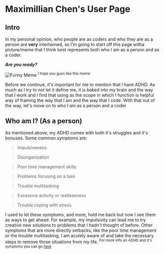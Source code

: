 # Maximillian Chen's User Page

## Intro

In my personal opinion, who people are as coders and who they are as a person are **very** intertwined, so I'm going to start off this page witha picture/meme that I think best represents both who I am as a person and as a coder.

**_Are you ready?_**

![Funny Meme](https://img.ifunny.co/images/4c14d264c128fb7895c5013d4e642b39049a4dfcfaefb9cd6478abf454432010_1.webp)
<sup>I hope you guys like this meme</sup>

Before we continue, it's important for me to mention that I have ADHD. As much as I try to not let it define me, it is baked into my brain and the way that I work and I find that using as the scope in which I function is helpful way of framing the way that I am and the way that I code. With that out of the way, let's move on to who I am as a person and a coder

## Who am I? (As a person)

As mentioned above, my ADHD comes with both it's struggles and it's bonuses. Some common symptoms are:
> Impulsiveness

> Disorganization

> Poor time management skills

> Problems focusing on a task

> Trouble multitasking

> Excessive activity or restlessness

> Trouble coping with stress

I used to let these symptoms, and more, hold me back but now I see them as ways to get ahead. For example, my impulsivity can lead me to try creative new solutions to problems that I hadn't thought of before. Other symptoms that are more directly setbacks, like the poor time management or the trouble multitasking, I am acutely aware of and take the necessary steps to remove those situations from my life. 
<sup>For more info on ADHD and it's symptoms you can go [here](https://www.mayoclinic.org/diseases-conditions/adult-adhd/symptoms-causes/syc-20350878)</sup>

